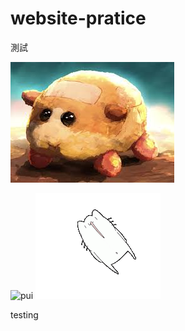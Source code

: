 # website-pratice
測試

![pui](./puipui/puipui.jpg)

![pui](https://www.urad.com.tw/wp-content/uploads/2015/08/giphy.gif)
![karameru](./puipui/200w.gif)

testing